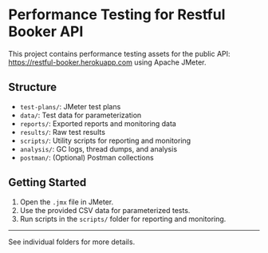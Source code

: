 # Performance Testing for Restful Booker API

This project contains performance testing assets for the public API: https://restful-booker.herokuapp.com using Apache JMeter.

## Structure

- `test-plans/`: JMeter test plans
- `data/`: Test data for parameterization
- `reports/`: Exported reports and monitoring data
- `results/`: Raw test results
- `scripts/`: Utility scripts for reporting and monitoring
- `analysis/`: GC logs, thread dumps, and analysis
- `postman/`: (Optional) Postman collections

## Getting Started
1. Open the `.jmx` file in JMeter.
2. Use the provided CSV data for parameterized tests.
3. Run scripts in the `scripts/` folder for reporting and monitoring.

---

See individual folders for more details. 